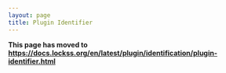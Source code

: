 ```yaml
---
layout: page
title: Plugin Identifier
---
```


**This page has moved to <https://docs.lockss.org/en/latest/plugin/identification/plugin-identifier.html>**
